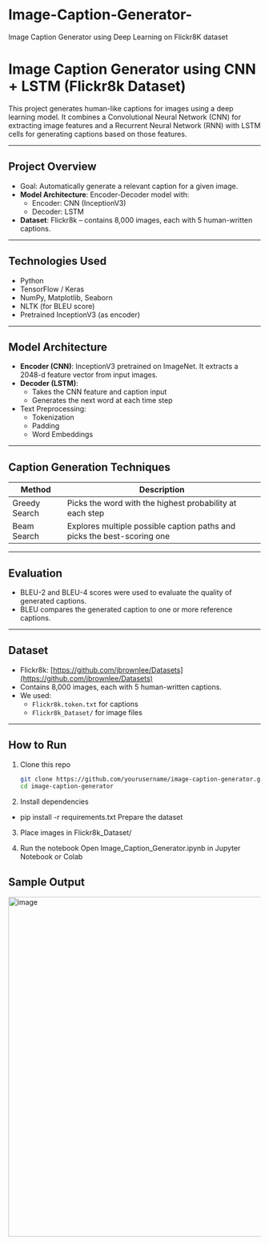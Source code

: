 # Image-Caption-Generator-
Image Caption Generator using Deep Learning on Flickr8K dataset
# Image Caption Generator using CNN + LSTM (Flickr8k Dataset)

This project generates human-like captions for images using a deep learning model. It combines a Convolutional Neural Network (CNN) for extracting image features and a Recurrent Neural Network (RNN) with LSTM cells for generating captions based on those features.

---

##  Project Overview

- Goal: Automatically generate a relevant caption for a given image.
- **Model Architecture**: Encoder-Decoder model with:
  - Encoder: CNN (InceptionV3)
  - Decoder: LSTM
- **Dataset**: Flickr8k – contains 8,000 images, each with 5 human-written captions.

---

##  Technologies Used

- Python 
- TensorFlow / Keras
- NumPy, Matplotlib, Seaborn
- NLTK (for BLEU score)
- Pretrained InceptionV3 (as encoder)

---

##  Model Architecture

- **Encoder (CNN)**: InceptionV3 pretrained on ImageNet. It extracts a 2048-d feature vector from input images.
- **Decoder (LSTM)**:
  - Takes the CNN feature and caption input
  - Generates the next word at each time step
- Text Preprocessing:
  - Tokenization
  - Padding
  - Word Embeddings

---

## Caption Generation Techniques

| Method        | Description |
|---------------|-------------|
| Greedy Search | Picks the word with the highest probability at each step |
| Beam Search   | Explores multiple possible caption paths and picks the best-scoring one |

---

## Evaluation

- BLEU-2 and BLEU-4 scores were used to evaluate the quality of generated captions.
- BLEU compares the generated caption to one or more reference captions.

---

##  Dataset

- Flickr8k: [https://github.com/jbrownlee/Datasets](https://github.com/jbrownlee/Datasets)
- Contains 8,000 images, each with 5 human-written captions.
- We used:
  - `Flickr8k.token.txt` for captions
  - `Flickr8k_Dataset/` for image files

---

##  How to Run

1. Clone this repo
   ```bash
   git clone https://github.com/yourusername/image-caption-generator.git
   cd image-caption-generator
2. Install dependencies
- pip install -r requirements.txt
  Prepare the dataset
3. Place images in Flickr8k_Dataset/

4. Run the notebook
  Open Image_Caption_Generator.ipynb in Jupyter Notebook or Colab

##  Sample Output
<img width="710" height="679" alt="image" src="https://github.com/user-attachments/assets/6d41dc81-b527-47fd-ad3d-275520bfc229" />






 
